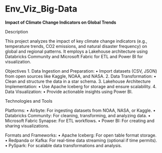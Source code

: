 # Env_Viz_Big-Data
**Impact of Climate Change Indicators on Global Trends**

Description

This project analyzes the impact of key climate change indicators (e.g., temperature trends, CO2 emissions, and natural disaster frequency) on global and regional patterns. It employs a Lakehouse architecture using Databricks Community and Microsoft Fabric for ETL and Power BI for visualization.

Objectives
	1.	Data Ingestion and Preparation:
	•	Import datasets (CSV, JSON) from open sources like Kaggle, NOAA, and NASA.
	2.	Data Transformation:
	•	Clean and structure the data in a star schema.
	3.	Lakehouse Architecture Implementation:
	•	Use Apache Iceberg for storage and ensure scalability.
	4.	Data Visualization:
	•	Provide actionable insights using Power BI.

Technologies and Tools

Platforms:
	•	Airbyte: For ingesting datasets from NOAA, NASA, or Kaggle.
	•	Databricks Community: For cleaning, transforming, and analyzing data.
	•	Microsoft Fabric Synapse: For ETL workflows.
	•	Power BI: For creating and sharing visualizations.

Formats and Frameworks:
	•	Apache Iceberg: For open table format storage.
	•	Redpanda or Kafka: For real-time data streaming (optional if time permits).
	•	PySpark: For scalable data transformations and analysis.
